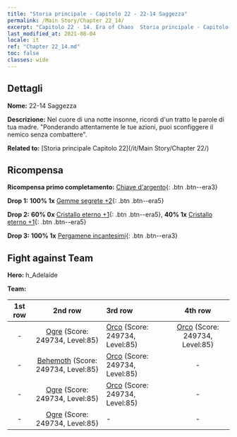 ```yaml
---
title: "Storia principale - Capitolo 22 - 22-14 Saggezza"
permalink: /Main Story/Chapter 22_14/
excerpt: "Capitolo 22 - 14. Era of Chaos  Storia principale - Capitolo 22_14. 22-14 Saggezza"
last_modified_at: 2021-08-04
locale: it
ref: "Chapter 22_14.md"
toc: false
classes: wide
---
```


## Dettagli

 **Nome:** 22-14 Saggezza

 **Descrizione:** Nel cuore di una notte insonne, ricordi d'un tratto le parole di tua madre. \"Ponderando attentamente le tue azioni, puoi sconfiggere il nemico senza combattere\".

 **Related to:** [Storia principale Capitolo 22](/it/Main Story/Chapter 22/)

## Ricompensa

 **Ricompensa primo completamento:** [Chiave d'argento](/ItemsIT/con_693/){: .btn .btn--era3}

 **Drop 1:** **100% 1x** [Gemme segrete +2](/ItemsIT/mat_79/){: .btn .btn--era5}

 **Drop 2:** **60% 0x** [Cristallo eterno +1](/ItemsIT/mat_73/){: .btn .btn--era5}, **40% 1x** [Cristallo eterno +1](/ItemsIT/mat_73/){: .btn .btn--era5}

 **Drop 3:** **100% 1x** [Pergamene incantesimi](/ItemsIT/con_694/){: .btn .btn--era3}


## Fight against Team
 **Hero:** h_Adelaide

 **Team:**


  | 1st row | 2nd row | 3rd row | 4th row |
  |:----:|:----:|:----|:----:|
  | - | [Ogre](/it/units/Ogre/) (Score: 249734, Level:85)  | [Orco](/it/units/Orc/) (Score: 249734, Level:85)  | [Orco](/it/units/Orc/) (Score: 249734, Level:85)  |
  | - | [Behemoth](/it/units/Behemoth/) (Score: 249734, Level:85)  | [Orco](/it/units/Orc/) (Score: 249734, Level:85)  | - |
  | - | [Ogre](/it/units/Ogre/) (Score: 249734, Level:85)  | [Orco](/it/units/Orc/) (Score: 249734, Level:85)  | - |
  | - | [Ogre](/it/units/Ogre/) (Score: 249734, Level:85)  | - | - |


